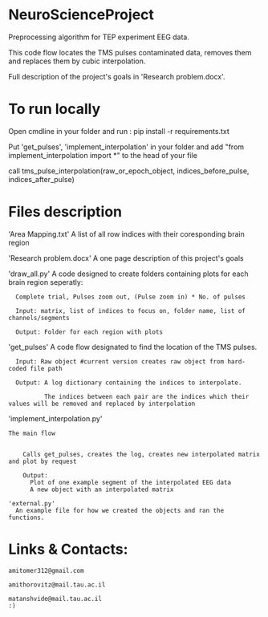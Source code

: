 # NeuroScienceProject
  Preprocessing algorithm for TEP experiment EEG data.
  
  This code flow locates the TMS pulses contaminated data, removes them and replaces them by cubic interpolation.
  
  Full description of the project's goals in 'Research problem.docx'.

# To run locally
  Open cmdline in your folder and run : pip install -r requirements.txt
  
  Put  'get_pulses', 'implement_interpolation' in your folder and add "from implement_interpolation import *" to the head of your file
  
  call tms_pulse_interpolation(raw_or_epoch_object, indices_before_pulse, indices_after_pulse)

# Files description
  'Area Mapping.txt'
      A list of all row indices with their coresponding brain region
      
  'Research problem.docx'
      A one page description of this project's goals
      
  'draw_all.py'
      A code designed to create folders containing plots for each brain region seperatly:
      
      Complete trial, Pulses zoom out, (Pulse zoom in) * No. of pulses
      
      Input: matrix, list of indices to focus on, folder name, list of channels/segments
      
      Output: Folder for each region with plots
      
  'get_pulses'
      A code flow designated to find the location of the TMS pulses.
      
      Input: Raw object #current version creates raw object from hard-coded file path
      
      Output: A log dictionary containing the indices to interpolate.
      
              The indices between each pair are the indices which their values will be removed and replaced by interpolation
    
   'implement_interpolation.py'
   
    The main flow
    
        
        Calls get_pulses, creates the log, creates new interpolated matrix and plot by request
        
        Output:
          Plot of one example segment of the interpolated EEG data
          A new object with an interpolated matrix

    'external.py' 
      An example file for how we created the objects and ran the functions.
          
 # Links & Contacts:
   
    amitomer312@gmail.com
    
    amithorovitz@mail.tau.ac.il
    
    matanshvide@mail.tau.ac.il
    :)
    
    

